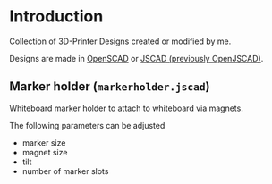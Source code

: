# Introduction

Collection of 3D-Printer Designs created or modified by me.

Designs are made in [OpenSCAD](https://www.openscad.org/) or [JSCAD (previously OpenJSCAD)](https://github.com/jscad/OpenJSCAD.org).


## Marker holder (`markerholder.jscad`)

Whiteboard marker holder to attach to whiteboard via magnets.

The following parameters can be adjusted
* marker size
* magnet size
* tilt
* number of marker slots


